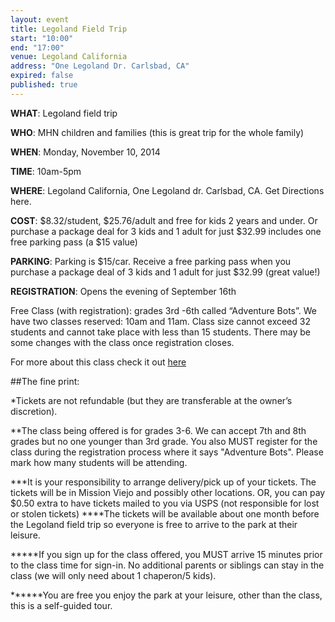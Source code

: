 ```yaml
---
layout: event
title: Legoland Field Trip
start: "10:00"
end: "17:00"
venue: Legoland California
address: "One Legoland Dr. Carlsbad, CA"
expired: false
published: true
---
```


**WHAT**: Legoland field trip

**WHO**: MHN children and families (this is great trip for the whole family)

**WHEN**: Monday, November 10, 2014

**TIME**: 10am-5pm

**WHERE**: Legoland California, One Legoland dr. Carlsbad, CA. Get Directions here.

**COST**: $8.32/student, $25.76/adult and free for kids 2 years and under. Or purchase a package deal for 3 kids and 1 adult for just $32.99 includes one free parking pass (a $15 value)

**PARKING**: Parking is $15/car. Receive a free parking pass when you purchase a package deal of 3 kids and 1 adult for just $32.99 (great value!)

**REGISTRATION**: Opens the evening of  September 16th


Free Class (with registration): grades 3rd -6th called “Adventure Bots”. We have two classes reserved: 10am and 11am. Class size cannot exceed 32 students and cannot take place with less than 15 students. There may be some changes with the class once registration closes.

For more about this class check it out [here](http://california.legoland.com/en/tickets/groups/education_programs/)

##The fine print:

\*Tickets are not refundable (but they are transferable at the owner’s discretion).

\*\*The class being offered is for grades 3-6. We can accept 7th and 8th grades but no one younger than 3rd grade. You also MUST register for the class during the registration process where it says "Adventure Bots". Please mark how many students will be attending.

\*\*\*It is your responsibility to arrange delivery/pick up of your tickets. The tickets will be in Mission Viejo and possibly other locations. OR, you can pay $0.50 extra to have tickets mailed to you via USPS (not responsible for lost or stolen tickets)
\*\*\*\*The tickets will be available about one month before the Legoland field trip so everyone is free to arrive to the park at their leisure.

\*\*\*\*\*If you sign up for the class offered, you MUST arrive 15 minutes prior to the class time for sign-in. No additional parents or siblings can stay in the class (we will only need about 1 chaperon/5 kids).

\*\*\*\*\*\*You are free you enjoy the park at your leisure, other than the class, this is a self-guided tour.
